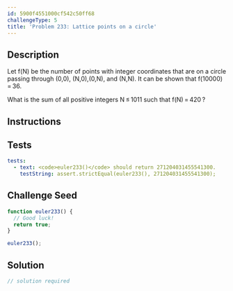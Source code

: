 ```yaml
---
id: 5900f4551000cf542c50ff68
challengeType: 5
title: 'Problem 233: Lattice points on a circle'
---
```


## Description
<section id='description'>
Let f(N) be the number of points with integer coordinates that are on a circle passing through (0,0), (N,0),(0,N), and (N,N).
It can be shown that f(10000) = 36.

What is the sum of all positive integers N ≤ 1011 such that f(N) = 420 ?
</section>

## Instructions
<section id='instructions'>

</section>

## Tests
<section id='tests'>

```yml
tests:
  - text: <code>euler233()</code> should return 271204031455541300.
    testString: assert.strictEqual(euler233(), 271204031455541300);

```

</section>

## Challenge Seed
<section id='challengeSeed'>

<div id='js-seed'>

```js
function euler233() {
  // Good luck!
  return true;
}

euler233();
```

</div>



</section>

## Solution
<section id='solution'>

```js
// solution required
```

</section>
